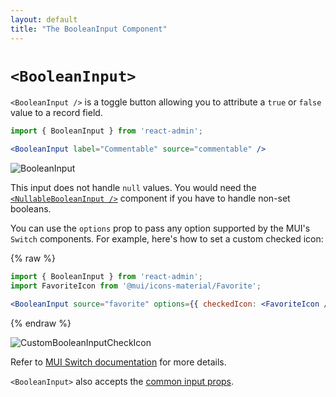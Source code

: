 ```yaml
---
layout: default
title: "The BooleanInput Component"
---
```


# `<BooleanInput>`

`<BooleanInput />` is a toggle button allowing you to attribute a `true` or `false` value to a record field.

```jsx
import { BooleanInput } from 'react-admin';

<BooleanInput label="Commentable" source="commentable" />
```

![BooleanInput](./img/boolean-input.png)

This input does not handle `null` values. You would need the [`<NullableBooleanInput />`](./NullableBooleanInput.md) component if you have to handle non-set booleans.

You can use the `options` prop to pass any option supported by the MUI's `Switch` components. For example, here's how to set a custom checked icon:

{% raw %}
```jsx
import { BooleanInput } from 'react-admin';
import FavoriteIcon from '@mui/icons-material/Favorite';

<BooleanInput source="favorite" options={{ checkedIcon: <FavoriteIcon /> }} />
```
{% endraw %}

![CustomBooleanInputCheckIcon](./img/custom-switch-icon.png)

Refer to [MUI Switch documentation](https://mui.com/api/switch) for more details.

`<BooleanInput>` also accepts the [common input props](./Inputs.md#common-input-props).
